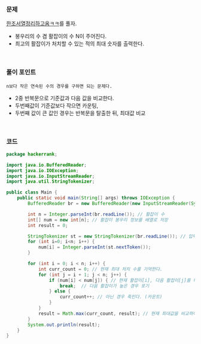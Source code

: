 ### 문제
[한조서열정리하고옴ㅋㅋ](https://www.acmicpc.net/problem/14659)를 풀자. <br>
+ 봉우리의 수 겸 활잡이의 수 N이 주어진다. 
+ 최고의 활잡이가 처치할 수 있는 적의 최대 숫자를 출력한다.

<br>

### 풀이 포인트
`n보다 작은 연속된 수의 경우를 구하면 되는 문제다.`
+ 2중 반복문으로 기준값과 다음 값을 비교한다.
+ 두번째값이 기준값보다 작으면 카운팅,
+ 두번째 값이 큰 값인 경우는 반복문을 탈출한 뒤, 최대값 비교 

<br>

### 코드
```java
package hackerrank;

import java.io.BufferedReader;
import java.io.IOException;
import java.io.InputStreamReader;
import java.util.StringTokenizer;

public class Main {
    public static void main(String[] args) throws IOException {
        BufferedReader br = new BufferedReader(new InputStreamReader(System.in));

        int n = Integer.parseInt(br.readLine()); // 활잡이 수
        int[] num = new int[n]; // 활잡이 봉우리 정보를 배열로 저장
        int result = 0;

        StringTokenizer st = new StringTokenizer(br.readLine()); // 입력
        for (int i=0; i<n; i++) {
            num[i] = Integer.parseInt(st.nextToken());
        }

        for (int i = 0; i < n; i++) {
            int curr_count = 0; // 현재 최대 처치 수를 기억한다.
            for (int j = i + 1; j < n; j++) {
                if (num[i] < num[j]) { // 현재 활잡이[i], 다음 활잡이[j]를 비교했을 때
                    break;  // 다음 활잡이가 높은 경우 포기
                } else {
                    curr_count++; // 아닌 경우 죽인다. (카운트)
                }
            }
            result = Math.max(curr_count, result); // 현재 최대값을 비교하여 갱신
        }
        System.out.println(result);
    }
}
```
